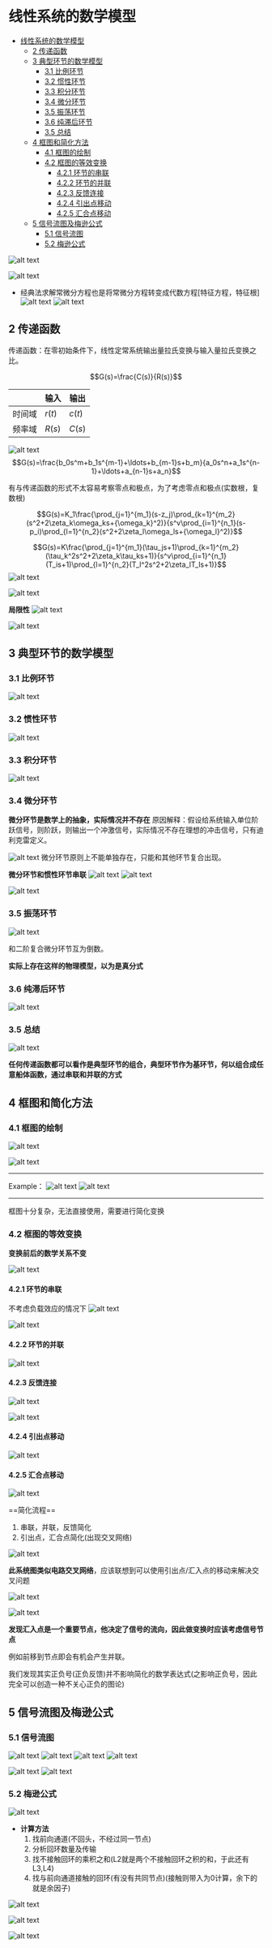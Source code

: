 <!--
 * @Author: Ashington ashington258@proton.me
 * @Date: 2024-09-09 15:19:35
 * @LastEditors: Ashington ashington258@proton.me
 * @LastEditTime: 2024-09-19 11:29:52
 * @FilePath: \Automatic_control_principle\2-线性系统的数学模型\线性系统的数学模型.md
 * @Description: 请填写简介
 * 联系方式:921488837@qq.com
 * Copyright (c) 2024 by ${git_name_email}, All Rights Reserved.
-->

# 线性系统的数学模型

- [线性系统的数学模型](#线性系统的数学模型)
  - [2 传递函数](#2-传递函数)
  - [3 典型环节的数学模型](#3-典型环节的数学模型)
    - [3.1 比例环节](#31-比例环节)
    - [3.2 惯性环节](#32-惯性环节)
    - [3.3 积分环节](#33-积分环节)
    - [3.4 微分环节](#34-微分环节)
    - [3.5 振荡环节](#35-振荡环节)
    - [3.6 纯滞后环节](#36-纯滞后环节)
    - [3.5 总结](#35-总结)
  - [4 框图和简化方法](#4-框图和简化方法)
    - [4.1 框图的绘制](#41-框图的绘制)
    - [4.2 框图的等效变换](#42-框图的等效变换)
      - [4.2.1 环节的串联](#421-环节的串联)
      - [4.2.2 环节的并联](#422-环节的并联)
      - [4.2.3 反馈连接](#423-反馈连接)
      - [4.2.4 引出点移动](#424-引出点移动)
      - [4.2.5 汇合点移动](#425-汇合点移动)
  - [5 信号流图及梅逊公式](#5-信号流图及梅逊公式)
    - [5.1 信号流图](#51-信号流图)
    - [5.2 梅逊公式](#52-梅逊公式)

![alt text](image.png)

![alt text](image-1.png)

- 经典法求解常微分方程也是将常微分方程转变成代数方程[特征方程，特征根]
  ![alt text](image-2.png)
  ![alt text](image-3.png)

## 2 传递函数

传递函数：在零初始条件下，线性定常系统输出量拉氏变换与输入量拉氏变换之比。

$$G(s)=\frac{C(s)}{R(s)}$$

|        | 输入   | 输出   |
| ------ | ------ | ------ |
| 时间域 | $r(t)$ | $c(t)$ |
| 频率域 | $R(s)$ | $C(s)$ |

![alt text](image-5.png)
$$G(s)=\frac{b_0s^m+b_1s^{m-1}+\ldots+b_{m-1}s+b_m}{a_0s^n+a_1s^{n-1}+\ldots+a_{n-1}s+a_n}$$

有与传递函数的形式不太容易考察零点和极点，为了考虑零点和极点(实数根，复数根)

$$G(s)=K_1\frac{\prod_{j=1}^{m_1}(s-z_j)\prod_{k=1}^{m_2}(s^2+2\zeta_k\omega_ks+{\omega_k}^2)}{s^v\prod_{i=1}^{n_1}(s-p_i)\prod_{l=1}^{n_2}(s^2+2\zeta_l\omega_ls+{\omega_l}^2)}$$

$$G(s)=K\frac{\prod_{j=1}^{m_1}(\tau_js+1)\prod_{k=1}^{m_2}(\tau_k^2s^2+2\zeta_k\tau_ks+1)}{s^v\prod_{i=1}^{n_1}(T_is+1)\prod_{l=1}^{n_2}(T_l^2s^2+2\zeta_lT_ls+1)}$$
![alt text](image-6.png)

![alt text](image-8.png)

**局限性**
![alt text](image-9.png)

![alt text](image-10.png)

## 3 典型环节的数学模型

### 3.1 比例环节

![alt text](image-11.png)

### 3.2 惯性环节

![alt text](image-12.png)

### 3.3 积分环节

![alt text](image-13.png)

### 3.4 微分环节

**微分环节是数学上的抽象，实际情况并不存在**
原因解释：假设给系统输入单位阶跃信号，则阶跃，则输出一个冲激信号，实际情况不存在理想的冲击信号，只有迪利克雷定义。

![alt text](image-14.png)
微分环节原则上不能单独存在，只能和其他环节复合出现。

**微分环节和惯性环节串联**
![alt text](image-15.png)
![alt text](image-16.png)

![alt text](image-17.png)

### 3.5 振荡环节

![alt text](image-18.png)

和二阶复合微分环节互为倒数。

**实际上存在这样的物理模型，以为是真分式**

### 3.6 纯滞后环节

![alt text](image-19.png)

### 3.5 总结

![alt text](image-20.png)

**任何传递函数都可以看作是典型环节的组合，典型环节作为基环节，何以组合成任意船体函数，通过串联和并联的方式**

## 4 框图和简化方法

### 4.1 框图的绘制

![alt text](image-21.png)

![alt text](image-22.png)

---

Example：
![alt text](image-23.png)
![alt text](image-24.png)

---

框图十分复杂，无法直接使用，需要进行简化变换

### 4.2 框图的等效变换

**变换前后的数学关系不变**

![alt text](image-25.png)

#### 4.2.1 环节的串联

不考虑负载效应的情况下
![alt text](image-26.png)

![alt text](image-27.png)

#### 4.2.2 环节的并联

![alt text](image-28.png)

#### 4.2.3 反馈连接

![alt text](image-29.png)

![alt text](image-30.png)

#### 4.2.4 引出点移动

![alt text](image-31.png)

#### 4.2.5 汇合点移动

![alt text](image-32.png)

<!-- 周四授课老师：
![alt text](image-33.png)
 -->

==简化流程==

1. 串联，并联，反馈简化
2. 引出点，汇合点简化(出现交叉网络)

![alt text](image-34.png)

**此系统图类似电路交叉网络**，应该联想到可以使用引出点/汇入点的移动来解决交叉问题

![alt text](image-35.png)

![alt text](image-36.png)

**发现汇入点是一个重要节点，他决定了信号的流向，因此做变换时应该考虑信号节点**

例如前移到节点即会有机会产生并联。

我们发现其实正负号(正负反馈)并不影响简化的数学表达式(之影响正负号，因此完全可以创造一种不关心正负的图论)

## 5 信号流图及梅逊公式

### 5.1 信号流图

![alt text](image-37.png)
![alt text](image-38.png)
![alt text](image-39.png)
![alt text](image-40.png)

![alt text](image-41.png)
![alt text](image-42.png)

### 5.2 梅逊公式

![alt text](image-43.png)


- **计算方法**
  1. 找前向通道(不回头，不经过同一节点)
  2. 分析回环数量及传输
  3. 找不接触回环的乘积之和(L2就是两个不接触回环之积的和，于此还有L3,L4)
  4. 找与前向通道接触的回环(有没有共同节点)(接触则带入为0计算，余下的就是余因子)

![alt text](image-44.png)

![alt text](image-45.png)

![alt text](image-46.png)
